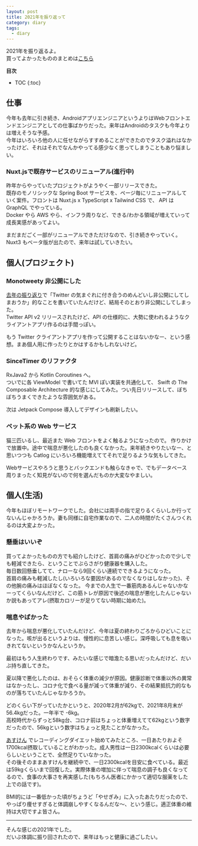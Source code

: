 ```yaml
---
layout: post
title: 2021年を振り返って
category: diary
tags:
  - diary
---
```


2021年を振り返るよ。  
買ってよかったもののまとめは[こちら](/2021/12/30/bestbuy2021/)

**目次**
* TOC
{:toc}

## 仕事

今年も去年に引き続き、AndroidアプリエンジニアというよりはWebフロントエンドエンジニアとしての仕事ばかりだった。来年はAndroidのタスクも今年よりは増えそうな予感。  
今年はいろいろ他の人に任せながらすすめることができたのでタスク溢れはなかったけど、それはそれでなんかやってる感少なく思ってしまうこともあり悩ましい。

### Nuxt.jsで既存サービスのリニューアル(進行中) 

昨年からやっていたプロジェクトがようやく一部リリースできた。  
既存のモノリシックな Spring Boot サービスを、ページ毎にリニューアルしていく案件。フロントは Nuxt.js x TypeScript x Tailwind CSS で、 API は GraphQL でやっている。  
Docker やら AWS やら、インフラ周りなど、できる/わかる領域が増えていって成長実感があってよい。

まだまだごく一部がリニューアルできただけなので、引き続きやっていく。Nuxt3 もベータ版が出たので、来年は試していきたい。

## 個人(プロジェクト)

### Monotweety 非公開にした

[去年の振り返り](/2020/12/31/lookingback-2020)で「Twitter の気まぐれに付き合うのめんどいし非公開にしてしまおうか」的なことを書いていたんだけど、結局そのとおり非公開にしてしまった。  
Twitter API v2 リリースされたけど、API の仕様的に、大勢に使われるようなクライアントアプリ作るのは手間っぽい。

もう Twitter クライアントアプリを作って公開することはないかなー、という感想。まあ個人用に作ったりとかはするかもしれないけど。

### SinceTimer のリファクタ

RxJava2 から Kotlin Coroutines へ。  
ついでに各 ViewModel で書いてた MVI ぽい実装を共通化して、 Swift の The Composable Architecture 的な感じにしてみた。つい先日リリースして、ぼちぼちうまくできたような雰囲気がある。

次は Jetpack Compose 導入してデザインも刷新したい。

### ペット系の Web サービス

猫三匹いるし、最近また Web フロントをよく触るようになったので。
作りかけで放置中。途中で喘息が悪化したのも良くなかった。来年続きやりたいなー、と思いつつも Catlog にいろいろ機能増えててそれで足りるような気もしてきた。

Webサービスやろうと思うとバックエンドも触らなきゃで、でもデータベース周りまったく知見がないので何を選んだものか大変なやましい。

## 個人(生活)

今年もほぼリモートワークでした。会社には両手の指で足りるくらいしか行ってないんじゃかろうか。妻も同様に自宅作業なので、二人の時間がたくさんつくれるのは大変よかった。

### 懸垂はいいぞ

買ってよかったものの方でも紹介したけど、首肩の痛みがひどかったので少しでも軽減できたら、ということでぶらさがり健康器を購入した。  
毎日数回懸垂してて、ナローなら9回くらい連続でできるようになった。  
首肩の痛みも軽減したし(いろいろな要因があるのでなくなりはしなかった)、その他腕の痛みはほぼなくなった。
今までの人生で一番筋肉あるんじゃないかなーってくらいなんだけど、この筋トレが原因で後述の喘息が悪化したんじゃないか説もあってアレ(摂取カロリーが足りてない時期に始めた)。

### 喘息やばかった

去年から喘息が悪化していたんだけど、今年は夏の終わりごろからひどいことになった。咳が出るというよりは、慢性的に息苦しい感じ。深呼吸しても息を吸いきれてないというかなんというか。

最初はもう人生終わりです、みたいな感じで暗澹たる思いだったんだけど、だいぶ持ち直してきた。

夏以降で悪化したのは、おそらく体重の減少が原因。健康診断で体重以外の異常はなかったし、コロナ化で食べる量が減って体重が減り、その結果抵抗力的なものが落ちていたんじゃなかろうか。

どのくらい下がっていたかというと、2020年2月が62kgで、2021年8月末が56.4kgだった。一年半で -6kg。  
高校時代からずっと58kg台、コロナ前はちょっと体重増えてて62kgという数字だったので、56kgという数字はちょっと見たことがなかった。

[あすけん](https://www.asken.jp/) でレコーディングダイエット始めてみたところ、一日あたりおよそ1700kcal摂取していることがわかった。成人男性は一日2300kcalくらいは必要らしいということで、全然足りていなかった。  
その後そのままあすけんを継続中で、一日2300kcalを目安に食べている。最近は59kgくらいまで回復した。実際体重の増加に伴って喘息の調子も良くなってるので、食事の大事さを再実感した(もちろん医者にかかって適切な服薬をした上での話です)。

BMI的には一番低かった頃がちょうど「やせぎみ」に入ったあたりだったので、やっぱり痩せすぎると体調崩しやすくなるんだな〜、という感じ。適正体重の維持は大切ですよ皆さん。

---

そんな感じの2021年でした。  
だいぶ体調に振り回されたので、来年はもっと健康に過ごしたい。
